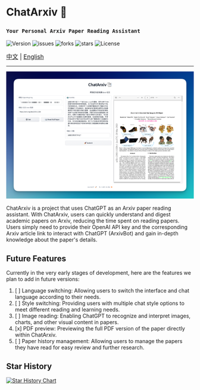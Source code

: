 # ChatArxiv 📑
### `Your Personal Arxiv Paper Reading Assistant`

![Version](https://img.shields.io/badge/Version-Beta--0.0.1-blue)
![issues](https://img.shields.io/github/issues/ZiYang-xie/ChatArxiv?style=plastic)
![forks](https://img.shields.io/github/forks/ZiYang-xie/ChatArxiv)
![stars](https://img.shields.io/github/stars/ZiYang-xie/ChatArxiv)
![License](https://img.shields.io/github/license/ZiYang-xie/ChatArxiv)

<div style="font-size: 1rem;">
  <a href="./README.md">中文</a> |
  <a href="./README-en.md">English</a>   
</div>

---

![](./assets/pic.png)

ChatArxiv is a project that uses ChatGPT as an Arxiv paper reading assistant. With ChatArxiv, users can quickly understand and digest academic papers on Arxiv, reducing the time spent on reading papers. Users simply need to provide their OpenAI API key and the corresponding Arxiv article link to interact with ChatGPT (ArxivBot) and gain in-depth knowledge about the paper's details.

## Future Features
Currently in the very early stages of development, here are the features we plan to add in future versions:

1. [ ] Language switching: Allowing users to switch the interface and chat language according to their needs.
2. [ ] Style switching: Providing users with multiple chat style options to meet different reading and learning needs.
3. [ ] Image reading: Enabling ChatGPT to recognize and interpret images, charts, and other visual content in papers.
4. [x] PDF preview: Previewing the full PDF version of the paper directly within ChatArxiv.
5. [ ] Paper history management: Allowing users to manage the papers they have read for easy review and further research.

## Star History

[![Star History Chart](https://api.star-history.com/svg?repos=ZiYang-xie/ChatArxiv&type=Timeline)](https://star-history.com/#ZiYang-xie/ChatArxiv&Timeline)